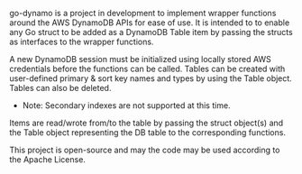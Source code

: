 go-dynamo is a project in development to implement wrapper functions around the AWS DynamoDB APIs for ease of use. 
It is intended to to enable any Go struct to be added as a DynamoDB Table item by passing the structs as interfaces 
to the wrapper functions. 

A new DynamoDB session must be initialized using locally stored AWS credentials before the functions can be called.
Tables can be created with user-defined primary & sort key names and types by using the Table object. Tables can also be deleted.
- Note: Secondary indexes are not supported at this time.

Items are read/wrote from/to the table by passing the struct object(s) and the Table object representing the DB table to the corresponding functions.

This project is open-source and may the code may be used according to the Apache License.
